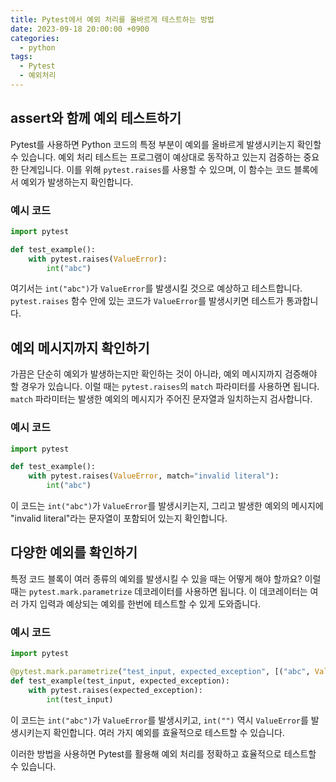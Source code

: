 ```yaml
---
title: Pytest에서 예외 처리를 올바르게 테스트하는 방법
date: 2023-09-18 20:00:00 +0900
categories:
  - python
tags:
  - Pytest
  - 예외처리
---
```

## assert와 함께 예외 테스트하기

Pytest를 사용하면 Python 코드의 특정 부분이 예외를 올바르게 발생시키는지 확인할 수 있습니다. 예외 처리 테스트는 프로그램이 예상대로 동작하고 있는지 검증하는 중요한 단계입니다. 이를 위해 `pytest.raises`를 사용할 수 있으며, 이 함수는 코드 블록에서 예외가 발생하는지 확인합니다.

### 예시 코드
```python
import pytest

def test_example():
    with pytest.raises(ValueError):
        int("abc")
```

여기서는 `int("abc")`가 `ValueError`를 발생시킬 것으로 예상하고 테스트합니다. `pytest.raises` 함수 안에 있는 코드가 `ValueError`를 발생시키면 테스트가 통과합니다.

## 예외 메시지까지 확인하기

가끔은 단순히 예외가 발생하는지만 확인하는 것이 아니라, 예외 메시지까지 검증해야 할 경우가 있습니다. 이럴 때는 `pytest.raises`의 `match` 파라미터를 사용하면 됩니다. `match` 파라미터는 발생한 예외의 메시지가 주어진 문자열과 일치하는지 검사합니다.

### 예시 코드
```python
import pytest

def test_example():
    with pytest.raises(ValueError, match="invalid literal"):
        int("abc")
```

이 코드는 `int("abc")`가 `ValueError`를 발생시키는지, 그리고 발생한 예외의 메시지에 "invalid literal"라는 문자열이 포함되어 있는지 확인합니다.

## 다양한 예외를 확인하기

특정 코드 블록이 여러 종류의 예외를 발생시킬 수 있을 때는 어떻게 해야 할까요? 이럴 때는 `pytest.mark.parametrize` 데코레이터를 사용하면 됩니다. 이 데코레이터는 여러 가지 입력과 예상되는 예외를 한번에 테스트할 수 있게 도와줍니다.

### 예시 코드
```python
import pytest

@pytest.mark.parametrize("test_input, expected_exception", [("abc", ValueError), ("", ValueError)])
def test_example(test_input, expected_exception):
    with pytest.raises(expected_exception):
        int(test_input)
```

이 코드는 `int("abc")`가 `ValueError`를 발생시키고, `int("")` 역시 `ValueError`를 발생시키는지 확인합니다. 여러 가지 예외를 효율적으로 테스트할 수 있습니다.

이러한 방법을 사용하면 Pytest를 활용해 예외 처리를 정확하고 효율적으로 테스트할 수 있습니다.
